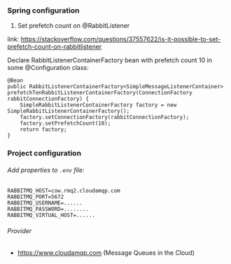 ### Spring configuration

1. Set prefetch count on @RabbitListener

link: https://stackoverflow.com/questions/37557622/is-it-possible-to-set-prefetch-count-on-rabbitlistener

Declare RabbitListenerContainerFactory bean with prefetch count 10 in some @Configuration class:

```
@Bean
public RabbitListenerContainerFactory<SimpleMessageListenerContainer> prefetchTenRabbitListenerContainerFactory(ConnectionFactory rabbitConnectionFactory) {
    SimpleRabbitListenerContainerFactory factory = new SimpleRabbitListenerContainerFactory();
    factory.setConnectionFactory(rabbitConnectionFactory);
    factory.setPrefetchCount(10);
    return factory;
}
```

### Project configuration

###### Add properties to `.env` file:

```
RABBITMQ_HOST=cow.rmq2.cloudamqp.com
RABBITMQ_PORT=5672
RABBITMQ_USERNAME=......
RABBITMQ_PASSWORD=........
RABBITMQ_VIRTUAL_HOST=......
```

###### Provider

* https://www.cloudamqp.com (Message Queues in the Cloud)
